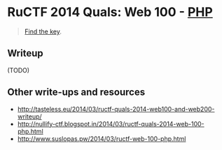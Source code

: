 # RuCTF 2014 Quals: Web 100 - [PHP](https://github.com/HackerDom/ructf-2014-quals/tree/master/tasks/php)

> [Find the key](http://w1.quals.ructf.org/).

## Writeup

(TODO)

## Other write-ups and resources

* <http://tasteless.eu/2014/03/ructf-quals-2014-web100-and-web200-writeup/>
* <http://nullify-ctf.blogspot.in/2014/03/ructf-quals-2014-web-100-php.html>
* <http://www.suslopas.pw/2014/03/ructf-web-100-php.html>
